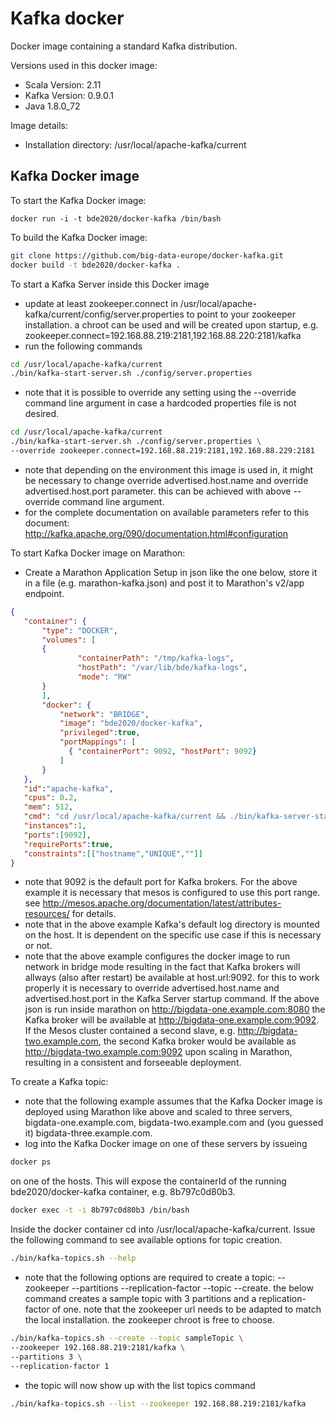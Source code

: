 # Kafka docker

Docker image containing a standard Kafka distribution.

Versions used in this docker image:
* Scala Version: 2.11
* Kafka Version: 0.9.0.1
* Java 1.8.0_72

Image details:
* Installation directory: /usr/local/apache-kafka/current

## Kafka Docker image

To start the Kafka Docker image:

    docker run -i -t bde2020/docker-kafka /bin/bash
    
To build the Kafka Docker image:

 ```bash
git clone https://github.com/big-data-europe/docker-kafka.git
docker build -t bde2020/docker-kafka .
```

To start a Kafka Server inside this Docker image
* update at least zookeeper.connect in /usr/local/apache-kafka/current/config/server.properties to point to your zookeeper installation. a chroot can be used and will be created upon startup, e.g. zookeeper.connect=192.168.88.219:2181,192.168.88.220:2181/kafka
* run the following commands

 ```bash
cd /usr/local/apache-kafka/current
./bin/kafka-start-server.sh ./config/server.properties
```

* note that it is possible to override any setting using the --override command line argument in case a hardcoded properties file is not desired.

 ```bash
cd /usr/local/apache-kafka/current
./bin/kafka-start-server.sh ./config/server.properties \
--override zookeeper.connect=192.168.88.219:2181,192.168.88.229:2181
```
* note that depending on the environment this image is used in, it might be necessary to change override advertised.host.name and override advertised.host.port parameter. this can be achieved with above --override command line argument. 
* for the complete documentation on available parameters refer to this document: http://kafka.apache.org/090/documentation.html#configuration

To start Kafka Docker image on Marathon:

* Create a Marathon Application Setup in json like the one below, store it in a file (e.g. marathon-kafka.json) and post it to Marathon's v2/app endpoint.

 ```json
 {
    "container": {
        "type": "DOCKER",
        "volumes": [
        {
                "containerPath": "/tmp/kafka-logs",
                "hostPath": "/var/lib/bde/kafka-logs",
                "mode": "RW"
        }
        ],
        "docker": {
            "network": "BRIDGE",
            "image": "bde2020/docker-kafka",
            "privileged":true,
            "portMappings": [
              { "containerPort": 9092, "hostPort": 9092}
            ]
        }
    },
    "id":"apache-kafka",
    "cpus": 0.2,
    "mem": 512,
    "cmd": "cd /usr/local/apache-kafka/current && ./bin/kafka-server-start.sh ./config/server.properties --override zookeeper.connect=192.168.88.219:2181,192.168.88.220:2181,192.168.88.221:2181/kafka --override delete.topic.enable=true --override advertised.host.name=$HOST --override advertised.port=$PORT0",
    "instances":1,
    "ports":[9092],
    "requirePorts":true,
    "constraints":[["hostname","UNIQUE",""]]
}
```

* note that 9092 is the default port for Kafka brokers. For the above example it is necessary that mesos is configured to use this port range. see http://mesos.apache.org/documentation/latest/attributes-resources/ for details. 
* note that in the above example Kafka's default log directory is mounted on the host. It is dependent on the specific use case if this is necessary or not.
* note that the above example configures the docker image to run network in bridge mode resulting in the fact that Kafka brokers will allways (also after restart) be available at host.url:9092. for this to work properly it is necessary to override advertised.host.name and advertised.host.port in the Kafka Server startup command. If the above json is run inside marathon on http://bigdata-one.example.com:8080 the Kafka broker will be available at http://bigdata-one.example.com:9092. If the Mesos cluster contained a second slave, e.g. http://bigdata-two.example.com, the second Kafka broker would be available as http://bigdata-two.example.com:9092 upon scaling in Marathon, resulting in a consistent and forseeable deployment.

To create a Kafka topic:

* note that the following example assumes that the Kafka Docker image is deployed using Marathon like above and scaled to three servers, bigdata-one.example.com, bigdata-two.example.com and (you guessed it) bigdata-three.example.com.
* log into the Kafka Docker image on one of these servers by issueing
 
 ```bash
docker ps
```

 on one of the hosts. This will expose the containerId of the running bde2020/docker-kafka container, e.g. 8b797c0d80b3.

 ```bash
docker exec -t -i 8b797c0d80b3 /bin/bash
```

 Inside the docker container cd into /usr/local/apache-kafka/current. Issue the following command to see available options for topic creation.

 ```bash
./bin/kafka-topics.sh --help
```

* note that the following options are required to create a topic: --zookeeper --partitions --replication-factor --topic --create. the below command creates a sample topic with 3 partitions and a replication-factor of one. note that the zookeeper url needs to be adapted to match the local installation. the zookeeper chroot is free to choose.

 ```bash
./bin/kafka-topics.sh --create --topic sampleTopic \
 --zookeeper 192.168.88.219:2181/kafka \ 
 --partitions 3 \
 --replication-factor 1
```

* the topic will now show up with the list topics command

 ```bash
./bin/kafka-topics.sh --list --zookeeper 192.168.88.219:2181/kafka
```
